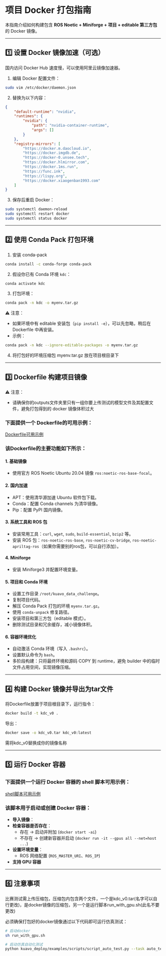 # 项目 Docker 打包指南

本指南介绍如何构建包含 **ROS Noetic + Miniforge + 项目 + editable 第三方包** 的 Docker 镜像。

---

## 1️⃣ 设置 Docker 镜像加速（可选）

国内访问 Docker Hub 速度慢，可以使用阿里云镜像加速器。

1. 编辑 Docker 配置文件：

```bash
sudo vim /etc/docker/daemon.json
```

2. 替换为以下内容：

```json
{
    "default-runtime": "nvidia",
    "runtimes": {
        "nvidia": {
            "path": "nvidia-container-runtime",
            "args": []
        }
    },
    "registry-mirrors": [
        "https://docker.m.daocloud.io",
        "https://docker.imgdb.de",
        "https://docker-0.unsee.tech",
        "https://docker.hlmirror.com",
        "https://docker.1ms.run",
        "https://func.ink",
        "https://lispy.org",
        "https://docker.xiaogenban1993.com"
    ]
}
```

3. 保存后重启 Docker：

```bash
sudo systemctl daemon-reload
sudo systemctl restart docker
sudo systemctl status docker
```

---

## 2️⃣ 使用 Conda Pack 打包环境

1. 安装 conda-pack

```bash
conda install -c conda-forge conda-pack
```

2. 假设你已有 Conda 环境 `kdc`：

```bash
conda activate kdc
```

3. 打包环境：

```bash
conda pack -n kdc -o myenv.tar.gz
```

⚠️ 注意：
- 如果环境中有 editable 安装包（`pip install -e`），可以先忽略，稍后在 Dockerfile 中再安装。
- 示例：

```bash
conda pack -n kdc --ignore-editable-packages -o myenv.tar.gz
```

4. 将打包好的环境压缩包 myenv.tar.gz 放在项目根目录下

---

## 3️⃣ Dockerfile 构建项目镜像

⚠️ 注意：
- 请确保你的outputs文件夹里只有一组你要上传测试的模型文件及其配置文件，避免打包得到的 docker 镜像体积过大

### 下面提供一个 **Dockerfile的可用示例**：

[Dockerfile可用示例](../Dockerfile)

### 该Dockerfile的主要功能如下所示：

#### 1. 基础镜像
- 使用官方 ROS Noetic Ubuntu 20.04 镜像 `ros:noetic-ros-base-focal`。

#### 2. 国内加速
- APT：使用清华源加速 Ubuntu 软件包下载。
- Conda：配置 Conda channels 为清华镜像。
- Pip：配置 PyPI 国内镜像。

#### 3. 系统工具和 ROS 包
- 安装常用工具：`curl`, `wget`, `sudo`, `build-essential`, `bzip2` 等。
- 安装 ROS 包：`ros-noetic-ros-base`, `ros-noetic-cv-bridge`, `ros-noetic-apriltag-ros`（如果你需要别的ros包，可以自行添加）。

#### 4. Miniforge
- 安装 Miniforge3 并配置环境变量。

#### 5. 项目和 Conda 环境
- 设置工作目录 `/root/kuavo_data_challenge`。
- 复制项目代码。
- 解压 Conda Pack 打包的环境 `myenv.tar.gz`。
- 使用 `conda-unpack` 修复路径。
- 安装项目和第三方包（editable 模式）。
- 删除测试目录和冗余缓存，减小镜像体积。

#### 6. 容器环境优化
- 自动激活 Conda 环境（写入 `.bashrc`）。
- 设置默认命令为 `bash`。
- 多阶段构建：只将最终环境和源码 COPY 到 runtime，避免 builder 中的临时文件占用空间，实现镜像压缩。

---

## 4️⃣ 构建 Docker 镜像并导出为tar文件

将Dockerfile放置于项目根目录下，运行指令：
```bash
docker build -t kdc_v0 .
```

导出：
```bash
docker save -o kdc_v0.tar kdc_v0:latest
```

需将kdc_v0替换成你的镜像名称

---

## 5️⃣ 运行 Docker 容器

### 下面提供一个运行 Docker 容器的 **shell 脚本可用示例**：

[shell脚本可用示例](run_with_gpu.sh)

### 该脚本用于启动或创建 Docker 容器：

- **导入镜像**：
- **检查容器是否存在**：
  - 存在 → 启动并附加 (`docker start -ai`)
  - 不存在 → 创建新容器并启动 (`docker run -it --gpus all --net=host ...`)
- **设置环境变量**：
  - ROS 网络配置 (`ROS_MASTER_URI`、`ROS_IP`)
- **支持 GPU 容器**  

---

## 6️⃣ 注意事项

比赛测试需上传压缩包，压缩包内包含两个文件，一个是kdc_v0.tar(名字可以自行更改)，是docker镜像的压缩包，另一个是运行脚本run_with_gpu.sh(此名不要更改)

必须确保打包好的docker镜像通过以下代码即可运行仿真测试：

```bash
# 启动docker
sh run_with_gpu.sh

# 启动仿真自动化测试
python kuavo_deploy/examples/scripts/script_auto_test.py --task auto_test --config configs/deploy/kuavo_sim_env.yaml

```
